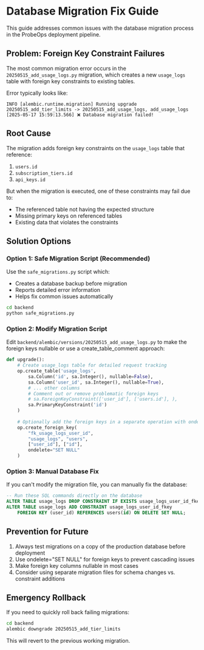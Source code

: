 # Database Migration Fix Guide

This guide addresses common issues with the database migration process in the ProbeOps deployment pipeline.

## Problem: Foreign Key Constraint Failures

The most common migration error occurs in the `20250515_add_usage_logs.py` migration, which creates a new `usage_logs` table with foreign key constraints to existing tables.

Error typically looks like:
```
INFO [alembic.runtime.migration] Running upgrade 20250515_add_tier_limits -> 20250515_add_usage_logs, add_usage_logs
[2025-05-17 15:59:13.566] ❌ Database migration failed!
```

## Root Cause

The migration adds foreign key constraints on the `usage_logs` table that reference:
1. `users.id` 
2. `subscription_tiers.id`
3. `api_keys.id`

But when the migration is executed, one of these constraints may fail due to:
- The referenced table not having the expected structure
- Missing primary keys on referenced tables
- Existing data that violates the constraints

## Solution Options

### Option 1: Safe Migration Script (Recommended)

Use the `safe_migrations.py` script which:
- Creates a database backup before migration
- Reports detailed error information
- Helps fix common issues automatically

```bash
cd backend
python safe_migrations.py
```

### Option 2: Modify Migration Script

Edit `backend/alembic/versions/20250515_add_usage_logs.py` to make the foreign keys nullable or use a create_table_comment approach:

```python
def upgrade():
    # Create usage_logs table for detailed request tracking
    op.create_table('usage_logs',
        sa.Column('id', sa.Integer(), nullable=False),
        sa.Column('user_id', sa.Integer(), nullable=True),
        # ... other columns
        # Comment out or remove problematic foreign keys
        # sa.ForeignKeyConstraint(['user_id'], ['users.id'], ),
        sa.PrimaryKeyConstraint('id')
    )
    
    # Optionally add the foreign keys in a separate operation with ondelete='SET NULL'
    op.create_foreign_key(
        "fk_usage_logs_user_id", 
        "usage_logs", "users",
        ["user_id"], ["id"], 
        ondelete="SET NULL"
    )
```

### Option 3: Manual Database Fix

If you can't modify the migration file, you can manually fix the database:

```sql
-- Run these SQL commands directly on the database
ALTER TABLE usage_logs DROP CONSTRAINT IF EXISTS usage_logs_user_id_fkey;
ALTER TABLE usage_logs ADD CONSTRAINT usage_logs_user_id_fkey 
    FOREIGN KEY (user_id) REFERENCES users(id) ON DELETE SET NULL;
```

## Prevention for Future

1. Always test migrations on a copy of the production database before deployment
2. Use ondelete="SET NULL" for foreign keys to prevent cascading issues
3. Make foreign key columns nullable in most cases
4. Consider using separate migration files for schema changes vs. constraint additions

## Emergency Rollback

If you need to quickly roll back failing migrations:

```bash
cd backend
alembic downgrade 20250515_add_tier_limits
```

This will revert to the previous working migration.